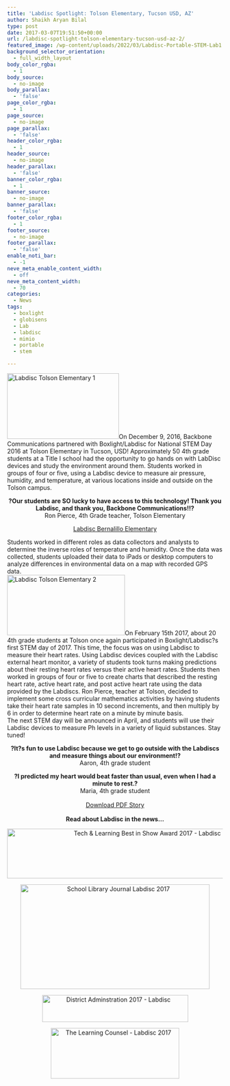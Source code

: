 ```yaml
---
title: 'Labdisc Spotlight: Tolson Elementary, Tucson USD, AZ'
author: Shaikh Aryan Bilal
type: post
date: 2017-03-07T19:51:50+00:00
url: /labdisc-spotlight-tolson-elementary-tucson-usd-az-2/
featured_image: /wp-content/uploads/2022/03/Labdisc-Portable-STEM-Lab1.png
background_selector_orientation:
  - full_width_layout
body_color_rgba:
  - 1
body_source:
  - no-image
body_parallax:
  - 'false'
page_color_rgba:
  - 1
page_source:
  - no-image
page_parallax:
  - 'false'
header_color_rgba:
  - 1
header_source:
  - no-image
header_parallax:
  - 'false'
banner_color_rgba:
  - 1
banner_source:
  - no-image
banner_parallax:
  - 'false'
footer_color_rgba:
  - 1
footer_source:
  - no-image
footer_parallax:
  - 'false'
enable_noti_bar:
  - -1
neve_meta_enable_content_width:
  - off
neve_meta_content_width:
  - 70
categories:
  - News
tags:
  - boxlight
  - globisens
  - Lab
  - labdisc
  - mimio
  - portable
  - stem

---
```

[<img loading="lazy" class=" size-full wp-image-9846 alignright" src="http://backbonecommunications.com/wp-content/uploads/2017/03/Labdisc-Tolson-Elementary-1.png" alt="Labdisc Tolson Elementary 1" width="261" height="153" />][1]On December 9, 2016, Backbone Communications partnered with Boxlight/Labdisc for National STEM Day 2016 at Tolson Elementary in Tucson, USD! Approximately 50 4th grade students at a Title I school had the opportunity to go hands on with LabDisc devices and study the environment around them. Students worked in groups of four or five, using a Labdisc device to measure air pressure, humidity, and temperature, at various locations inside and outside on the Tolson campus.

<p style="text-align: center;">
  <strong>?Our students are SO lucky to have access to this technology! Thank you Labdisc, and thank you, Backbone Communications!!?</strong><br /> Ron Pierce, 4th Grade teacher, Tolson Elementary
</p>

<p style="text-align: center;">
</p>

<p style="text-align: center;">
  <a href="https://vimeo.com/195740460">Labdisc Bernalillo Elementary</a>
</p>

Students worked in different roles as data collectors and analysts to determine the inverse roles of temperature and humidity. Once the data was collected, students uploaded their data to iPads or desktop computers to analyze differences in environmental data on a map with recorded GPS data.  
[<img loading="lazy" class=" size-full wp-image-9847 alignleft" src="http://backbonecommunications.com/wp-content/uploads/2017/03/Labdisc-Tolson-Elementary-2.png" alt="Labdisc Tolson Elementary 2" width="275" height="141" />][2]On February 15th 2017, about 20 4th grade students at Tolson once again participated in Boxlight/Labdisc?s first STEM day of 2017. This time, the focus was on using Labdisc to measure their heart rates. Using Labdisc devices coupled with the Labdisc external heart monitor, a variety of students took turns making predictions about their resting heart rates versus their active heart rates. Students then worked in groups of four or five to create charts that described the resting heart rate, active heart rate, and post active heart rate using the data provided by the Labdiscs. Ron Pierce, teacher at Tolson, decided to implement some cross curricular mathematics activities by having students take their heart rate samples in 10 second increments, and then multiply by 6 in order to determine heart rate on a minute by minute basis.  
The next STEM day will be announced in April, and students will use their Labdisc devices to measure Ph levels in a variety of liquid substances. Stay tuned!

<p style="text-align: center;">
  <strong>?It?s fun to use Labdisc because we get to go outside with the Labdiscs and measure things about our environment!?</strong><br /> Aaron, 4th grade student
</p>

<p style="text-align: center;">
  <strong>?I predicted my heart would beat faster than usual, even when I had a minute to rest.?</strong><br /> Maria, 4th grade student
</p>

<p style="text-align: center;">
  <a class="mk-button outline-btn-lightblue mk-shortcode outline-dimension large" style="font-size: 14px; line-height: 1.5em;" title="Labdisc Spotlight: Tolson Elementary, Tucson USD, AZ" href="http://backbonecommunications.com/wp-content/uploads/2017/03/Labdisc-Spotlight-Tolson-Elementary-Tucson-USD-AZ.pdf" target="_blank" rel="noopener">Download PDF Story</a>
</p>

<p style="text-align: center;">
  <strong>Read about Labdisc in the news&#8230;</strong>
</p>

<p style="text-align: center;">
  <a title="Tech and Learning Best in Show 2017 - Labdisc" href="http://www.techlearning.com/thewire/boxlight-labdisc-wins-tech--learning-2017-tcea-best-in-show-award/2482/view" target="_blank" rel="noopener"><img loading="lazy" class="aligncenter size-full wp-image-9860" src="http://backbonecommunications.com/wp-content/uploads/2017/03/Tech-Learning-Best-in-Show-Award-2017-Labdisc.png" alt="Tech & Learning Best in Show Award 2017 - Labdisc" width="639" height="116" /></a>
</p>

<p style="text-align: center;">
  <a title="School Library Journal - Labdisc" href="http://backbonecommunications.com/wp-content/uploads/2017/03/Labdisc-School-Library-Journal-3.17.pdf" target="_blank" rel="noopener"><img loading="lazy" class="aligncenter wp-image-9857" src="http://backbonecommunications.com/wp-content/uploads/2017/03/School-Library-Journal-Labdisc-2017.png" alt="School Library Journal Labdisc 2017" width="442" height="244" /></a>
</p>

<p style="text-align: center;">
  <a title="District Administration - Labdisc" href="https://www.districtadministration.com/article/stemsteam-school-products" target="_blank" rel="noopener"><img loading="lazy" class="aligncenter size-full wp-image-9858" src="http://backbonecommunications.com/wp-content/uploads/2017/03/District-Adminstration-2017-Labdisc.png" alt="District Adminstration 2017 - Labdisc" width="341" height="63" /></a>
</p>

<p style="text-align: center;">
  <a title="The Learning Counsel - Labdisc" href="http://thelearningcounsel.com/article/making-classrooms-mirror-real-world" target="_blank" rel="noopener"><img loading="lazy" class="aligncenter size-full wp-image-9859" src="http://backbonecommunications.com/wp-content/uploads/2017/03/The-Learning-Counsel-Labdisc-2017.png" alt="The Learning Counsel - Labdisc 2017" width="300" height="118" /></a>
</p>

 [1]: http://backbonecommunications.com/wp-content/uploads/2017/03/Labdisc-Tolson-Elementary-1.png
 [2]: http://backbonecommunications.com/wp-content/uploads/2017/03/Labdisc-Tolson-Elementary-2.png
